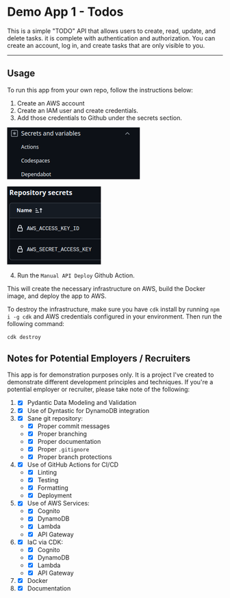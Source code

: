 # Demo App 1 - Todos

This is a simple "TODO" API that allows users to create, read, update, and delete tasks.
it is complete with authentication and authorization.
You can create an account, log in, and create tasks that are only visible to you.

---

## Usage

To run this app from your own repo, follow the instructions below:
1. Create an AWS account
2. Create an IAM user and create credentials.
3. Add those credentials to Github under the secrets section.

![img.png](img.png)

![img_1.png](img_1.png)


4. Run the `Manual API Deploy` Github Action.

This will create the necessary infrastructure on AWS, build the Docker image, and deploy the app to AWS.

To destroy the infrastructure, make sure you have `cdk` install by running `npm i -g cdk` and AWS credentials configured in your environment. Then run the following command:

```bash
cdk destroy
```


## Notes for Potential Employers / Recruiters

This app is for demonstration purposes only.
It is a project I've created to demonstrate different development principles and techniques.
If you're a potential employer or recruiter, please take note of the following:

1. - [X] Pydantic Data Modeling and Validation
2. - [X] Use of Dyntastic for DynamoDB integration
3. - [X] Sane git repository:
   * - [X] Proper commit messages
   * - [X] Proper branching
   * - [X] Proper documentation
   * - [X] Proper `.gitignore`
   * - [X] Proper branch protections
4. - [X] Use of GitHub Actions for CI/CD
   * - [X] Linting
   * - [X] Testing
   * - [X] Formatting
   * - [X] Deployment
5. - [X] Use of AWS Services:
   * - [X]  Cognito
   * - [X]  DynamoDB
   * - [X]  Lambda
   * - [X]  API Gateway
6. - [X] IaC via CDK:
   * - [X]  Cognito
   * - [X]  DynamoDB
   * - [X]  Lambda
   * - [X]  API Gateway
7. - [X] Docker
8. - [X] Documentation
